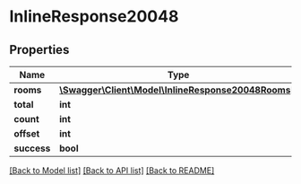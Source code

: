 # InlineResponse20048

## Properties
Name | Type | Description | Notes
------------ | ------------- | ------------- | -------------
**rooms** | [**\Swagger\Client\Model\InlineResponse20048Rooms[]**](InlineResponse20048Rooms.md) |  | [optional] 
**total** | **int** |  | [optional] 
**count** | **int** |  | [optional] 
**offset** | **int** |  | [optional] 
**success** | **bool** |  | [optional] 

[[Back to Model list]](../../README.md#documentation-for-models) [[Back to API list]](../../README.md#documentation-for-api-endpoints) [[Back to README]](../../README.md)

